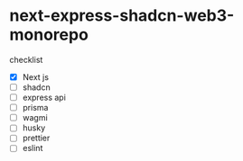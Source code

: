 # next-express-shadcn-web3-monorepo

checklist

- [x] Next js
- [ ] shadcn
- [ ] express api
- [ ] prisma
- [ ] wagmi
- [ ] husky
- [ ] prettier
- [ ] eslint
